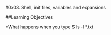 #0x03. Shell, init files, variables and expansions

##Learning Objectives

*What happens when you type $ ls -l *.txt
